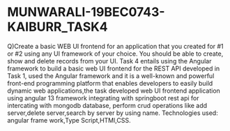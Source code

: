# MUNWARALI-19BEC0743-KAIBURR_TASK4
Q)Create a basic WEB UI frontend for an application that you created for #1 or #2 using any UI framework of your choice. You should be able to create, show and delete records from your UI.
Task 4 entails using the Angular framework to build a basic web UI frontend for the REST API developed in Task 1, used the Angular framework and it is a well-known and powerful front-end programming platform that enables developers to easily build dynamic web applications,the task developed web UI frontend application using angular 13 framework integrating with springboot rest api for intercating with mongodb database, perform crud operations like add server,delete server,search by server by using name.
Technologies used: angular frame work,Type Script,HTMl,CSS.
